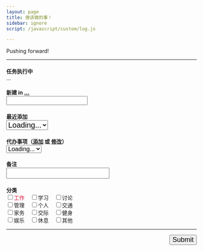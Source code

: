 ```yaml
---
layout: page
title: 做该做的事！
sidebar: ignore
script: /javascript/custom/log.js

---
```


Pushing forward!

---

<form action="https://script.google.com/macros/s/AKfycbxRYZQtTQ3qBQtxU5Q1iMV9_hlgvgALyTyID42IUNfDouFsajfN/exec" method="GET">

<h4 style="margin-bottom:0px;">任务执行中</h4>
<div id="log">...</div>

<h4>新建 in
<a href="https://docs.google.com/a/yuz.me/spreadsheets/d/1k6HhhgqxFaCh5VRzfqmkuODzh59lUI7TUpEEzhWUsLw/edit#gid=669333296" id="place">...</a> <span style="color:red;" id="test2"></span>
<br>
<input type="text" name="create" style="font-size:16px;">
</h4>

<h4>最近添加
<br>
<select name="create" id="recent" style="font-size:20px;">
<option selected value="">Loading...</option>
</select>
</h4>

<h4>代办事项（<a href="http://yuz.me/task/">添加</a> 或 <a href="http://yuz.me/d/me/log/">修改</a>）
<br>
<select name="todo" id="todo" style="font-size:16px;">
<option selected value="">Loading...</option>
</select>
</h4>

<h4>备注
<br>
<input type="text" name="comment" style="font-size:20px;">
</h4>

<h4 style="margin-bottom:0px;">
分类 <span style="color:red;" id="test"></span></h4>
<div>
<input type="checkbox" id ="a1" name="category" value="工作"><label for="a1" style="color:Crimson;">工作</label>&nbsp;&nbsp;&nbsp;
<input type="checkbox" id ="a2" name="category" value="学习"><label for="a2">学习</label>&nbsp;&nbsp;&nbsp;
<input type="checkbox" id ="a3" name="category" value="讨论"><label for="a3">讨论</label>
<br>
<input type="checkbox" id ="a4" name="category" value="管理"><label for="a4">管理</label>&nbsp;&nbsp;&nbsp;
<input type="checkbox" id ="a5" name="category" value="个人"><label for="a5">个人</label>&nbsp;&nbsp;&nbsp;
<input type="checkbox" id ="a6" name="category" value="交通"><label for="a6">交通</label>
<br>
<input type="checkbox" id ="a7" name="category" value="家务"><label for="a7">家务</label>&nbsp;&nbsp;&nbsp;
<input type="checkbox" id ="a8" name="category" value="交际"><label for="a8">交际</label>&nbsp;&nbsp;&nbsp;
<input type="checkbox" id ="a9" name="category" value="健身"><label for="a9">健身</label>
<br>
<input type="checkbox" id ="A1" name="category" value="娱乐"><label for="A1">娱乐</label>&nbsp;&nbsp;&nbsp;
<input type="checkbox" id ="A2" name="category" value="休息"><label for="A2">休息</label>&nbsp;&nbsp;&nbsp;
<input type="checkbox" id ="A3" name="category" value="其他"><label for="A3">其他</label>
</div>

<hr>

<p>
<input type="submit" value="Submit" id="submit" style="font-size:18px;float: right;margin-bottom:60px;">
</p>

</form>
